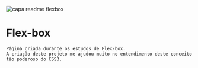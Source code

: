 
![capa readme flexbox](https://user-images.githubusercontent.com/95243915/175105934-ae6d0487-0949-45c7-82b3-ceef7030b0e2.png)


# Flex-box

```
Página criada durante os estudos de Flex-box. 
A criação deste projeto me ajudou muito no entendimento deste conceito tão poderoso do CSS3.
```
